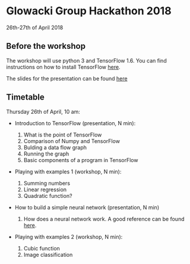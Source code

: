 # Glowacki Group Hackathon 2018

26th-27th of April 2018

## Before the workshop

The workshop will use python 3 and TensorFlow 1.6. You can find instructions on how to install TensorFlow [here](https://www.tensorflow.org/install/).

The slides for the presentation can be found [here](https://drive.google.com/file/d/1kL97aC9aHtLzFsfluP_Ke6S5DDGerFX_/view?usp=sharing)

## Timetable

Thursday 26th of April, 10 am:

* Introduction to TensorFlow (presentation, N min):

    1. What is the point of TensorFlow
    2. Comparison of Numpy and TensorFlow
    3. Bulding a data flow graph
    4. Running the graph
    5. Basic components of a program in TensorFlow

* Playing with examples 1 (workshop, N min):

    1. Summing numbers
    2. Linear regression
    3. Quadratic function?

* How to build a simple neural network (presentation, N min)

    1. How does a neural network work. A good reference can be found [here](http://ufldl.stanford.edu/tutorial/). 

* Playing with examples 2 (workshop, N min):

    1. Cubic function
    2. Image classification

